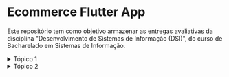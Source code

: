 # Ecommerce Flutter App

Este repositório tem como objetivo armazenar as entregas avaliativas da disciplina "Desenvolvimento de Sistemas de Informação (DSI)",
do curso de Bacharelado em Sistemas de Informação.

<details>
  <summary>Tópico 1</summary>
  
  #### Material → Curadoria do Prof. Gabriel Alves🧙🏼
  - [x] [Apresentando Flutter](https://www.youtube.com/watch?v=fq4N0hgOWzU)
  - [x] [Instalação do Flutter](https://docs.flutter.dev/get-started/install/windows)
  - [x] [Flutter samples](https://flutter.github.io/samples)
  - [x] [Building your first Flutter app | Workshop](https://www.youtube.com/watch?v=Z6KZ3cTGBWw)
  - [x] [Write your first Flutter app, part 1](https://docs.flutter.dev/get-started/codelab)
  
  #### Individual
  
  - [x] Leia o material disponível em Materiais Gerais do Curso e Tópico 1: Material;
  - [x] Veja os vídeos incluídos no item Tópico 1: Material (exceto o Building your first Flutter app | Workshop)

  - [x] Crie um app seguindo o tutorial indicado no vídeo Building your first Flutter app | Workshop (no material, há um link disponível com o passo a passo do tutorial);
  - [x] Disponibilize o código gerado em um repositório no Github e crie um branch denominado topico-1 com este material;
  
  > O entregável desse tópico encontrasse no branch [topico-1](https://github.com/jsvitor/unleash_ecommerce_flutter/tree/topico-1)
  
</details>

<details>
  <summary>Tópico 2</summary>
  
  #### Material → Curadoria do Prof. Gabriel Alves🧙🏼
  - [x] [Align (Widget Flutter da Semana)](https://www.youtube.com/watch?v=g2E7yl3MwMk)
  - [x] [AlertDialog (Widget Flutter da Semana)](https://www.youtube.com/watch?v=75CsnyRXf5I)
  - [x] [Container (Flutter Widget of the Week)](https://www.youtube.com/watch?v=c1xLMaTUWCY)
  - [ ] [Flutter Layouts: Tela de Login](https://www.youtube.com/watch?v=lmArDnXxvtQ)
  - [ ] [Flutter Development Learning Center](https://events.flutter.dev/engage/learn/beginner)
  - [ ] [How to Build a Flutter™ Card List In Less Than 10 Minutes](https://medium.com/dlt-labs-publication/how-to-build-a-flutter-card-list-in-less-than-10-minutes-9839f79a6c08)
  - [ ] [Building layouts](https://docs.flutter.dev/development/ui/layout/tutorial)
  - [ ] [DartPad](https://dart.dev/#try-dart)
  - [ ] [DartPad Count Example](https://dartpad.dev/?id=fdd369962f4ff6700a83c8a540fd6c4c)
  
  #### Individual
  
  - [ ] Implemente a parte 2 do app desenvolvido no Tópico 1;
  - [ ] Inclua um botão que permita que a visualização da listagem alternada para o modo de cards (ao invés de lista) com 2 cards por linha;

  - [ ] Disponibilize o código gerado em um branch denominado topico-2 do seu repositório do Github;
  - [ ] Fazer wireframe (miro.com), roadmap e trello com atividades (backlog) do projeto (grupo).

  
  > O entregável desse tópico encontrasse no branch [topico-2](https://github.com/jsvitor/unleash_ecommerce_flutter/tree/topico-2)
  
</details>
